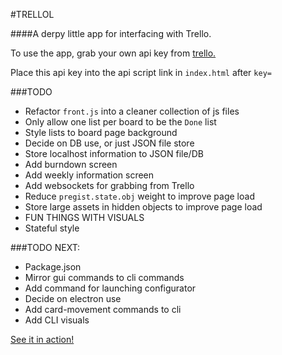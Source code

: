 #TRELLOL

####A derpy little app for interfacing with Trello.

To use the app, grab your own api key from [trello.](https://developers.trello.com/authorize)

Place this api key into the api script link in `index.html` after `key=`

###TODO
* Refactor `front.js` into a cleaner collection of js files
* Only allow one list per board to be the `Done` list
* Style lists to board page background
* Decide on DB use, or just JSON file store
* Store localhost information to JSON file/DB
* Add burndown screen
* Add weekly information screen
* Add websockets for grabbing from Trello
* Reduce `pregist.state.obj` weight to improve page load
* Store large assets in hidden objects to improve page load
* FUN THINGS WITH VISUALS
* Stateful style

###TODO NEXT:
* Package.json
* Mirror gui commands to cli commands
* Add command for launching configurator
* Decide on electron use
* Add card-movement commands to cli
* Add CLI visuals

[See it in action!](http://trellol.bitballoon.com)
